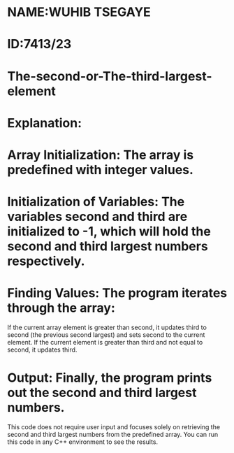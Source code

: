 # NAME:WUHIB TSEGAYE
# ID:7413/23
# The-second-or-The-third-largest-element
# Explanation:
# Array Initialization: The array is predefined with integer values.
# Initialization of Variables: The variables second and third are initialized to -1, which will hold the second and third largest numbers respectively.
# Finding Values: The program iterates through the array:
If the current array element is greater than second, it updates third to second (the previous second largest) and sets second to the current element.
If the current element is greater than third and not equal to second, it updates third.
# Output: Finally, the program prints out the second and third largest numbers.
This code does not require user input and focuses solely on retrieving the second and third largest numbers from the predefined array. You can run this code in any C++ environment to see the results.
